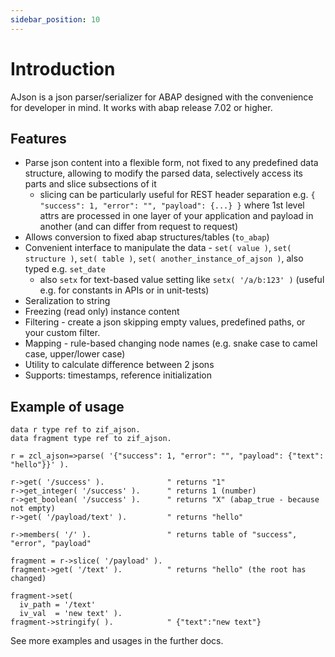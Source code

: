 ```yaml
---
sidebar_position: 10
---
```


# Introduction

AJson is a json parser/serializer for ABAP designed with the convenience for developer in mind. It works with abap release 7.02 or higher.

## Features

- Parse json content into a flexible form, not fixed to any predefined data structure, allowing to modify the parsed data, selectively access its parts and slice subsections of it
  - slicing can be particularly useful for REST header separation e.g. `{ "success": 1, "error": "", "payload": {...} }` where 1st level attrs are processed in one layer of your application and payload in another (and can differ from request to request)
- Allows conversion to fixed abap structures/tables (`to_abap`)
- Convenient interface to manipulate the data - `set( value )`, `set( structure )`, `set( table )`, `set( another_instance_of_ajson )`, also typed e.g. `set_date`
  - also `setx` for text-based value setting like `setx( '/a/b:123' )` (useful e.g. for constants in APIs or in unit-tests)
- Seralization to string
- Freezing (read only) instance content
- Filtering - create a json skipping empty values, predefined paths, or your custom filter.
- Mapping - rule-based changing node names (e.g. snake case to camel case, upper/lower case)
- Utility to calculate difference between 2 jsons
- Supports: timestamps, reference initialization

## Example of usage

```abap
data r type ref to zif_ajson.
data fragment type ref to zif_ajson.

r = zcl_ajson=>parse( '{"success": 1, "error": "", "payload": {"text": "hello"}}' ).

r->get( '/success' ).              " returns "1"
r->get_integer( '/success' ).      " returns 1 (number)
r->get_boolean( '/success' ).      " returns "X" (abap_true - because not empty)
r->get( '/payload/text' ).         " returns "hello"

r->members( '/' ).                 " returns table of "success", "error", "payload"

fragment = r->slice( '/payload' ).
fragment->get( '/text' ).          " returns "hello" (the root has changed)

fragment->set(
  iv_path = '/text'
  iv_val  = 'new text' ).
fragment->stringify( ).            " {"text":"new text"}
```

See more examples and usages in the further docs.

